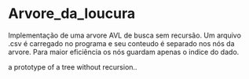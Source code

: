 # Arvore_da_loucura
Implementação de uma arvore AVL de busca sem recursão. Um arquivo .csv é carregado no programa e seu conteudo é separado nos nós da arvore. Para maior eficiência os nós guardam apenas o indice do dado.

a prototype of a tree without recursion..
